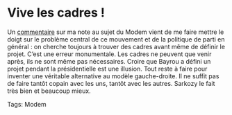 # Vive les cadres !

Un [commentaire](http://blog.tcrouzet.com/2007/09/17/militantisme-ecole-de-mediocrite/#comment-45796) sur ma note au sujet du Modem vient de me faire mettre le doigt sur le problème central de ce mouvement et de la politique de parti en général : on cherche toujours à trouver des cadres avant même de définir le projet. C’est une erreur monumentale. Les cadres ne peuvent que venir après, ils ne sont même pas nécessaires. Croire que Bayrou a défini un projet pendant la présidentielle est une illusion. Tout reste à faire pour inventer une véritable alternative au modèle gauche-droite. Il ne suffit pas de faire tantôt copain avec les uns, tantôt avec les autres. Sarkozy le fait très bien et beaucoup mieux.

Tags: Modem